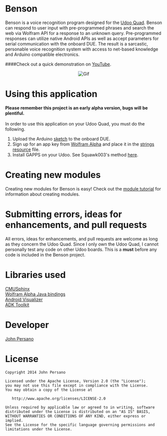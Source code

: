 Benson
=================
Benson is a voice recognition program designed for the [Udoo Quad](http://shop.udoo.org/usa/?___from_store=usa&popup=no). Benson can respond to user input with pre-programmed phrases and search the web via Wolfram API for a response to an unknown query. Pre-programmed responses can utilize native Android APIs as well as accept parameters for serial communication with the onboard DUE. The result is a sarcastic, personable voice recognition system with access to net-based knowledge and Arduino compatible electronics.

####Check out a quick demonstration on [YouTube](http://youtu.be/HjJCI1Hjb2c).

<p align="center">
  <img src="http://i1016.photobucket.com/albums/af284/Turbopwned/bwd6j.gif" alt="Gif"/>
</p>

Using this application
=========
**Please remember this project is an early alpha version, bugs will be plentiful.**<br> 
<br>
In order to use this application on your Udoo Quad, you must do the following.

1. Upload the Arduino [sketch](https://github.com/JohnPersano/Benson/blob/master/arduino/sketches/simple_sketch.ino) to the onboard DUE. 
2. Sign up for an app key from [Wolfram Alpha](https://developer.wolframalpha.com/portal/signin.html) and place it in the [strings resource](https://github.com/JohnPersano/Benson/blob/master/app/src/main/res/values/strings.xml) file.
3. Install GAPPS on your Udoo. See Squawk003's method [here](http://www.udoo.org/forum/install-google-apps-t327-20.html).

Creating new modules
=========
Creating new modules for Benson is easy! Check out the [module tutorial](https://github.com/JohnPersano/Benson/wiki/Creating-a-module-guide) for information about creating modules.

Submitting errors, ideas for enhancements, and pull requests
=========
All errors, ideas for enhancements, and pull requests are welcome as long as they concern the Udoo Quad. Since I only own the Udoo Quad, I cannot personally test any code on other Udoo boards. This is a **must** before any code is included in the Benson project.

Libraries used
=========
[CMUSphinx](http://cmusphinx.sourceforge.net/wiki/tutorialandroid) <br>
[Wolfram Alpha Java bindings](http://products.wolframalpha.com/api/libraries.html) <br>
[Android Visualizer](https://github.com/felixpalmer/android-visualizer) <br>
[ADK Toolkit](https://github.com/palazzem/adk-toolkit) <br>

Developer
=========
[John Persano](https://plus.google.com/+JohnPersano)

License
=======

    Copyright 2014 John Persano

    Licensed under the Apache License, Version 2.0 (the "License");
    you may not use this file except in compliance with the License.
    You may obtain a copy of the License at

       http://www.apache.org/licenses/LICENSE-2.0

    Unless required by applicable law or agreed to in writing, software
    distributed under the License is distributed on an "AS IS" BASIS,
    WITHOUT WARRANTIES OR CONDITIONS OF ANY KIND, either express or implied.
    See the License for the specific language governing permissions and
    limitations under the License.

